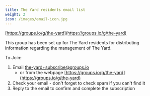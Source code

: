 ```yaml
---
title: The Yard residents email list
weight: 2
icon: /images/email-icon.jpg
---
```


[https://groups.io/g/the-yard](https://groups.io/g/the-yard)

This group has been set up for The Yard residents for distributing information regarding the management of The Yard.

To Join:  
1. Email [the-yard+subscribe@groups.io](mailto:the-yard+subscribe@groups.io)
   - or from the webpage [https://groups.io/g/the-yard](https://groups.io/g/the-yard)
2. Check your email - don't forget to check spam if you can't find it
3. Reply to the email to confirm and complete the subscription
